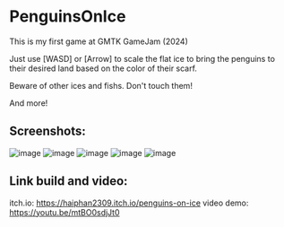 # PenguinsOnIce
This is my first game at GMTK GameJam (2024)

Just use [WASD] or [Arrow] to scale the flat ice to bring the penguins to their desired land based on the color of their scarf.

Beware of other ices and fishs. Don't touch them!

And more!

## Screenshots:
![image](https://github.com/user-attachments/assets/7940e1b6-4412-43e6-a32f-4a6f7180968e)
![image](https://github.com/user-attachments/assets/22fb2781-f6a4-4ff4-85ca-5438c43ebfdd)
![image](https://github.com/user-attachments/assets/7e8fd570-c75d-44cb-9e4f-f66df6d2da56)
![image](https://github.com/user-attachments/assets/1d8ea951-2cc2-4277-a809-d2e7b8c36330)
![image](https://github.com/user-attachments/assets/827c9543-c20d-4469-a02d-661fe49f9da1)

## Link build and video:
itch.io: https://haiphan2309.itch.io/penguins-on-ice
video demo: https://youtu.be/mtBO0sdjJt0
